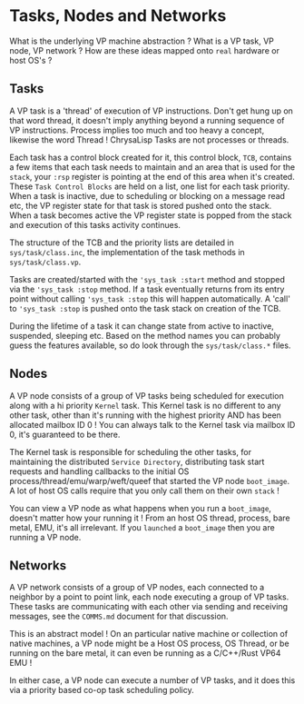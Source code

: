# Tasks, Nodes and Networks

What is the underlying VP machine abstraction ? What is a VP task, VP node, VP
network ? How are these ideas mapped onto `real` hardware or host OS's ?

## Tasks

A VP task is a 'thread' of execution of VP instructions. Don't get hung up on
that word thread, it doesn't imply anything beyond a running sequence of VP
instructions. Process implies too much and too heavy a concept, likewise the
word Thread ! ChrysaLisp Tasks are not processes or threads.

Each task has a control block created for it, this control block, `TCB`,
contains a few items that each task needs to maintain and an area that is used
for the `stack`, your `:rsp` register is pointing at the end of this area when
it's created. These `Task Control Blocks` are held on a list, one list for each
task priority. When a task is inactive, due to scheduling or blocking on a
message read etc, the VP register state for that task is stored pushed onto the
stack. When a task becomes active the VP register state is popped from the
stack and execution of this tasks activity continues.

The structure of the TCB and the priority lists are detailed in
`sys/task/class.inc`, the implementation of the task methods in
`sys/task/class.vp`.

Tasks are created/started with the `'sys_task :start` method and stopped via
the `'sys_task :stop` method. If a task eventually returns from its entry point
without calling `'sys_task :stop` this will happen automatically. A 'call' to
`'sys_task :stop` is pushed onto the task stack on creation of the TCB.

During the lifetime of a task it can change state from active to inactive,
suspended, sleeping etc. Based on the method names you can probably guess the
features available, so do look through the `sys/task/class.*` files.

## Nodes

A VP node consists of a group of VP tasks being scheduled for execution along
with a hi priority `Kernel` task. This Kernel task is no different to any other
task, other than it's running with the highest priority AND has been allocated
mailbox ID 0 ! You can always talk to the Kernel task via mailbox ID 0, it's
guaranteed to be there.

The Kernel task is responsible for scheduling the other tasks, for maintaining
the distributed `Service Directory`, distributing task start requests and
handling callbacks to the initial OS process/thread/emu/warp/weft/queef that
started the VP node `boot_image`. A lot of host OS calls require that you only
call them on their own `stack` !

You can view a VP node as what happens when you run a `boot_image`, doesn't
matter how your running it ! From an host OS thread, process, bare metal, EMU,
it's all irrelevant. If you `launched` a `boot_image` then you are running a VP
node.

## Networks

A VP network consists of a group of VP nodes, each connected to a neighbor by a
point to point link, each node executing a group of VP tasks. These tasks are
communicating with each other via sending and receiving messages, see the
`COMMS.md` document for that discussion.

This is an abstract model ! On an particular native machine or collection of
native machines, a VP node might be a Host OS process, OS Thread, or be running
on the bare metal, it can even be running as a C/C++/Rust VP64 EMU !

In either case, a VP node can execute a number of VP tasks, and it does this
via a priority based co-op task scheduling policy.
